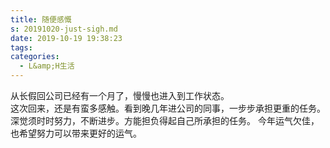 ```yaml
---
title: 随便感慨
s: 20191020-just-sigh.md
date: 2019-10-19 19:38:23
tags:
categories:
  - L&amp;H生活
---
```


从长假回公司已经有一个月了，慢慢也进入到工作状态。  
这次回来，还是有蛮多感触。看到晚几年进公司的同事，一步步承担更重的任务。深觉须时时努力，不断进步。方能担负得起自己所承担的任务。
今年运气欠佳，也希望努力可以带来更好的运气。